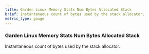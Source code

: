 ```yaml
---
title: Garden Linux Memory Stats Num Bytes Allocated Stack
brief: Instantaneous count of bytes used by the stack allocator.
metric_type: gauge
---
```


### Garden Linux Memory Stats Num Bytes Allocated Stack

Instantaneous count of bytes used by the stack allocator.